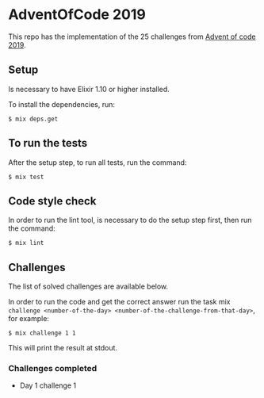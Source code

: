 # AdventOfCode 2019

This repo has the implementation of the 25 challenges from [Advent of code 2019](https://adventofcode.com/).

## Setup

Is necessary to have Elixir 1.10 or higher installed.

To install the dependencies, run:

```shell
$ mix deps.get
```

## To run the tests

After the setup step, to run all tests, run the command:

```shell
$ mix test
```

## Code style check

In order to run the lint tool, is necessary to do the setup step first, then run the command:

```shell
$ mix lint
```

## Challenges

The list of solved challenges are available below.

In order to run the code and get the correct answer run the task mix `challenge <number-of-the-day> <number-of-the-challenge-from-that-day>`,
for example:

```shell
$ mix challenge 1 1
```

This will print the result at stdout.

### Challenges completed

- Day 1 challenge 1
